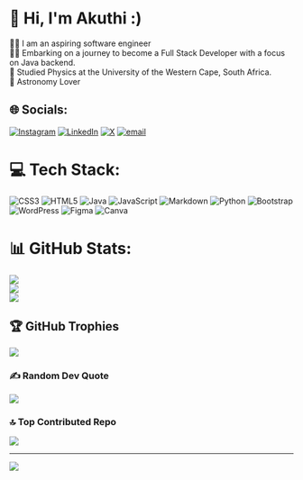 # 👋 Hi, I'm Akuthi :)
👨‍💻 I am an aspiring software engineer <br/>
👨‍💻 Embarking on a journey to become a Full Stack Developer with a focus on Java backend. <br/>
🔭 Studied Physics at the University of the Western Cape, South Africa. <br/> 
🌠 Astronomy Lover <br/>

## 🌐 Socials:
[![Instagram](https://img.shields.io/badge/Instagram-%23E4405F.svg?logo=Instagram&logoColor=white)](https://instagram.com/ark_oouu_tea) [![LinkedIn](https://img.shields.io/badge/LinkedIn-%230077B5.svg?logo=linkedin&logoColor=white)](https://linkedin.com/in/www.linkedin.com/in/akuthi-april-17aa53238) [![X](https://img.shields.io/badge/X-black.svg?logo=X&logoColor=white)](https://x.com/april_akuthi) [![email](https://img.shields.io/badge/Email-D14836?logo=gmail&logoColor=white)](mailto:akuthiapril99@gmail.com) 

# 💻 Tech Stack:
![CSS3](https://img.shields.io/badge/css3-%231572B6.svg?style=for-the-badge&logo=css3&logoColor=white) ![HTML5](https://img.shields.io/badge/html5-%23E34F26.svg?style=for-the-badge&logo=html5&logoColor=white) ![Java](https://img.shields.io/badge/java-%23ED8B00.svg?style=for-the-badge&logo=openjdk&logoColor=white) ![JavaScript](https://img.shields.io/badge/javascript-%23323330.svg?style=for-the-badge&logo=javascript&logoColor=%23F7DF1E) ![Markdown](https://img.shields.io/badge/markdown-%23000000.svg?style=for-the-badge&logo=markdown&logoColor=white) ![Python](https://img.shields.io/badge/python-3670A0?style=for-the-badge&logo=python&logoColor=ffdd54) ![Bootstrap](https://img.shields.io/badge/bootstrap-%238511FA.svg?style=for-the-badge&logo=bootstrap&logoColor=white) ![WordPress](https://img.shields.io/badge/WordPress-%23117AC9.svg?style=for-the-badge&logo=WordPress&logoColor=white) ![Figma](https://img.shields.io/badge/figma-%23F24E1E.svg?style=for-the-badge&logo=figma&logoColor=white) ![Canva](https://img.shields.io/badge/Canva-%2300C4CC.svg?style=for-the-badge&logo=Canva&logoColor=white)
# 📊 GitHub Stats:
![](https://github-readme-stats.vercel.app/api?username=Akuthi-A&theme=blue-green&hide_border=false&include_all_commits=false&count_private=true)<br/>
![](https://nirzak-streak-stats.vercel.app/?user=Akuthi-A&theme=blue-green&hide_border=false)<br/>
![](https://github-readme-stats.vercel.app/api/top-langs/?username=Akuthi-A&theme=blue-green&hide_border=false&include_all_commits=false&count_private=true&layout=donut)

## 🏆 GitHub Trophies
![](https://github-profile-trophy.vercel.app/?username=Akuthi-A&theme=radical&no-frame=false&no-bg=true&margin-w=4)

### ✍️ Random Dev Quote
![](https://quotes-github-readme.vercel.app/api?type=horizontal&theme=merko)

### 🔝 Top Contributed Repo
![](https://github-contributor-stats.vercel.app/api?username=Akuthi-A&limit=5&theme=radical&combine_all_yearly_contributions=true)

---
[![](https://visitcount.itsvg.in/api?id=Akuthi-A&icon=10&color=0)](https://visitcount.itsvg.in)

<!-- Proudly created with GPRM ( https://gprm.itsvg.in ) -->
